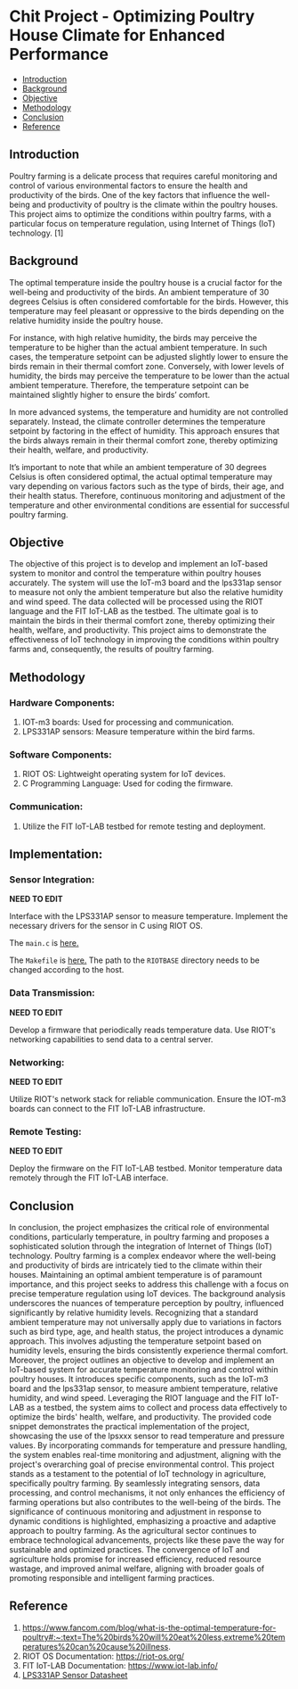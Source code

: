 # Chit Project - Optimizing Poultry House Climate for Enhanced Performance

* [Introduction](#Introduction)
* [Background](#Background)
* [Objective](#Objective)
* [Methodology](#Methodology)
* [Conclusion](#Conclusion)
* [Reference](#Reference)

## Introduction

Poultry farming is a delicate process that requires careful monitoring and control of various environmental factors to ensure the health and productivity of the birds. One of the key factors that influence the well-being and productivity of poultry is the climate within the poultry houses. This project aims to optimize the conditions within poultry farms, with a particular focus on temperature regulation, using Internet of Things (IoT) technology. [1]

## Background 

The optimal temperature inside the poultry house is a crucial factor for the well-being and productivity of the birds. An ambient temperature of 30 degrees Celsius is often considered comfortable for the birds. However, this temperature may feel pleasant or oppressive to the birds depending on the relative humidity inside the poultry house.

For instance, with high relative humidity, the birds may perceive the temperature to be higher than the actual ambient temperature. In such cases, the temperature setpoint can be adjusted slightly lower to ensure the birds remain in their thermal comfort zone. Conversely, with lower levels of humidity, the birds may perceive the temperature to be lower than the actual ambient temperature. Therefore, the temperature setpoint can be maintained slightly higher to ensure the birds’ comfort.

In more advanced systems, the temperature and humidity are not controlled separately. Instead, the climate controller determines the temperature setpoint by factoring in the effect of humidity. This approach ensures that the birds always remain in their thermal comfort zone, thereby optimizing their health, welfare, and productivity.

It’s important to note that while an ambient temperature of 30 degrees Celsius is often considered optimal, the actual optimal temperature may vary depending on various factors such as the type of birds, their age, and their health status. Therefore, continuous monitoring and adjustment of the temperature and other environmental conditions are essential for successful poultry farming.


## Objective

The objective of this project is to develop and implement an IoT-based system to monitor and control the temperature within poultry houses accurately. The system will use the IoT-m3 board and the lps331ap sensor to measure not only the ambient temperature but also the relative humidity and wind speed. The data collected will be processed using the RIOT language and the FIT IoT-LAB as the testbed. The ultimate goal is to maintain the birds in their thermal comfort zone, thereby optimizing their health, welfare, and productivity. This project aims to demonstrate the effectiveness of IoT technology in improving the conditions within poultry farms and, consequently, the results of poultry farming.

## Methodology

### Hardware Components:

1. IOT-m3 boards: Used for processing and communication.
2. LPS331AP sensors: Measure temperature within the bird farms.

### Software Components:

1. RIOT OS: Lightweight operating system for IoT devices.
2. C Programming Language: Used for coding the firmware.

### Communication:

1. Utilize the FIT IoT-LAB testbed for remote testing and deployment.

## Implementation:

### Sensor Integration:

**NEED TO EDIT**

Interface with the LPS331AP sensor to measure temperature.
Implement the necessary drivers for the sensor in C using RIOT OS.

The `main.c` is [here.](main.c)

The `Makefile` is [here.](Makefile) The path to the `RIOTBASE` directory needs to be changed according to the host. 

### Data Transmission:

**NEED TO EDIT**


Develop a firmware that periodically reads temperature data.
Use RIOT's networking capabilities to send data to a central server.

### Networking:

**NEED TO EDIT**


Utilize RIOT's network stack for reliable communication.
Ensure the IOT-m3 boards can connect to the FIT IoT-LAB infrastructure.

### Remote Testing:

**NEED TO EDIT**


Deploy the firmware on the FIT IoT-LAB testbed.
Monitor temperature data remotely through the FIT IoT-LAB interface.

## Conclusion
In conclusion, the project emphasizes the critical role of environmental conditions, particularly temperature, in poultry farming and proposes a sophisticated solution through the integration of Internet of Things (IoT) technology. Poultry farming is a complex endeavor where the well-being and productivity of birds are intricately tied to the climate within their houses. Maintaining an optimal ambient temperature is of paramount importance, and this project seeks to address this challenge with a focus on precise temperature regulation using IoT devices.
The background analysis underscores the nuances of temperature perception by poultry, influenced significantly by relative humidity levels. Recognizing that a standard ambient temperature may not universally apply due to variations in factors such as bird type, age, and health status, the project introduces a dynamic approach. This involves adjusting the temperature setpoint based on humidity levels, ensuring the birds consistently experience thermal comfort.
Moreover, the project outlines an objective to develop and implement an IoT-based system for accurate temperature monitoring and control within poultry houses. It introduces specific components, such as the IoT-m3 board and the lps331ap sensor, to measure ambient temperature, relative humidity, and wind speed. Leveraging the RIOT language and the FIT IoT-LAB as a testbed, the system aims to collect and process data effectively to optimize the birds' health, welfare, and productivity.
The provided code snippet demonstrates the practical implementation of the project, showcasing the use of the lpsxxx sensor to read temperature and pressure values. By incorporating commands for temperature and pressure handling, the system enables real-time monitoring and adjustment, aligning with the project's overarching goal of precise environmental control.
This project stands as a testament to the potential of IoT technology in agriculture, specifically poultry farming. By seamlessly integrating sensors, data processing, and control mechanisms, it not only enhances the efficiency of farming operations but also contributes to the well-being of the birds. The significance of continuous monitoring and adjustment in response to dynamic conditions is highlighted, emphasizing a proactive and adaptive approach to poultry farming.
As the agricultural sector continues to embrace technological advancements, projects like these pave the way for sustainable and optimized practices. The convergence of IoT and agriculture holds promise for increased efficiency, reduced resource wastage, and improved animal welfare, aligning with broader goals of promoting responsible and intelligent farming practices.

## Reference 

1. https://www.fancom.com/blog/what-is-the-optimal-temperature-for-poultry#:~:text=The%20birds%20will%20eat%20less,extreme%20temperatures%20can%20cause%20illness.
2. RIOT OS Documentation: https://riot-os.org/
3. FIT IoT-LAB Documentation: https://www.iot-lab.info/
4. [LPS331AP Sensor Datasheet](https://www.alldatasheet.com/datasheet-pdf/pdf/473924/STMICROELECTRONICS/LPS331AP.html)
